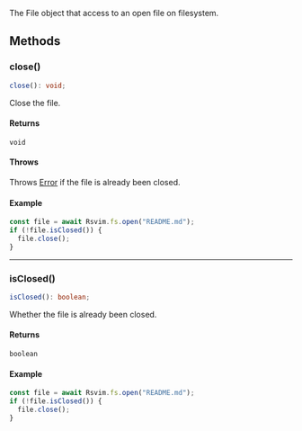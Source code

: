 The File object that access to an open file on filesystem.

## Methods

### close()

```ts
close(): void;
```

Close the file.

#### Returns

`void`

#### Throws

Throws [Error](https://developer.mozilla.org/docs/Web/JavaScript/Reference/Global_Objects/Error) if the file is already been closed.

#### Example

```javascript
const file = await Rsvim.fs.open("README.md");
if (!file.isClosed()) {
  file.close();
}
```

***

### isClosed()

```ts
isClosed(): boolean;
```

Whether the file is already been closed.

#### Returns

`boolean`

#### Example

```javascript
const file = await Rsvim.fs.open("README.md");
if (!file.isClosed()) {
  file.close();
}
```
